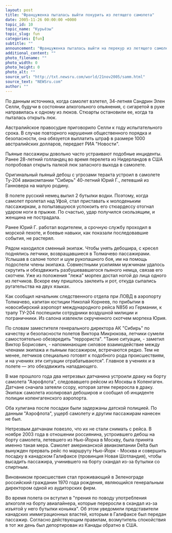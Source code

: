```yaml
---
layout: post
title: "Француженка пыталась выйти покурить из летящего самолета"
date: 2005-11-26 00:00:00 +0000
topic_id: 10
topic_name: "Курьёзы"
topic_slug: fun
categories: [fun]
subtitle: ""
announcement: "Француженка пыталась выйти на перекур из летящего самолета компании Cathay Pacific, совершавшего рейс Гонконг - Брисбан (Австралия), передает агентство АР."
additional_content: ""
photo_filename: ""
photo_width: 0
photo_height: 0
photo_alt: ""
source_url: "http://txt.newsru.com/world/21nov2005/samm.html"
source_text: "NEWSru.com"
author: ""
---
```

По данным источника, когда самолет взлетел, 34-летняя Сандрин Элен Селли, будучи в состоянии алкогольного опьянения, с сигаретой в руке направилась к одному из люков. Стюарты остановили ее, когда та пыталась открыть люк.

Австралийское правосудие приговорило Селли к году испытательного срока. В случае повторного нарушения общественного порядка и безопасности, она обязуется выплатить штраф в размере 1000 австралийских долларов, передает РИА "Новости".

Пьяные пассажиры довольно часто устраивают подобные инциденты. Ранее 28-летний голландец во время перелета из Нидерландов в США попробовал открыть палкой люк запасного выхода в самолете.

Оригинальный пьяный дебош с угрозами теракта устроил в самолете Ту-204 авиакомпании "Сибирь" 40-летний Юрий Г., летевший из Ганновера на малую родину.

В полете русский немец выпил 2 бутылки водки. Поэтому, когда самолет пролетал над Уфой, стал приставать к молоденьким пассажиркам, а попытавшуюся успокоить его стюардессу отогнал ударом ноги в прыжке. По счастью, удар получился скользящим, и женщина не пострадала.

Ранее Юрий Г. работал водителем, а срочную службу проходил в морской пехоте, и боевые навыки, как показали последовавшие события, не растерял.

Рядом находился сменный экипаж. Чтобы унять дебошира, с кресел поднялись летчики, возвращавшиеся в Толмачево пассажирами. Услышав в салоне топот и шум рукопашного боя, им на помощь подоспели члены экипажа. Совместными усилиями мужчинам удалось скрутить и обездвижить разбушевавшегося пьяного немца, связав его скотчем. Уже из положения "лежа" морпех достал ногой до лица одного из летчиков. Вскоре ему пришлось заклеить и рот, откуда сыпались ругательства на двух языках.

Как сообщил начальник следственного отдела при ЛОВД в аэропорту Толмачево, капитан юстиции Николай Корнеев, по прибытии в новосибирский аэропорт международного рейса N856 из Германии, к трапу ТУ-204 поспешили сотрудники воздушной милиции и пограничники. Из салона извлекли скрученного скотчем морпеха Юрия.

По словам заместителя генерального директора АК "Сибирь" по качеству и безопасности полетов Виктора Микрюкова, летчики сумели самостоятельно обезвредить "террориста". "Такие ситуации, - заметил Виктор Борисович, - напоминающие силовое взаимодействие между членами экипажа и пьяным пассажиром, встречаются редко. Тем не менее, летчиков специально готовят к подобного рода происшествиям, и на учениях эти ситуации отрабатываются". Главное в учениях и в полете &mdash; это обездвижить нападающего.

В мае прошлого года два нетрезвых датчанина устроили драку на борту самолета "Аэрофлота", следовавшего рейсом из Москвы в Копенгаген. Датчане сначала затеяли ссору, которая затем переросла в драку. Экипаж самолета изолировал дебоширов и сообщил об инциденте полиции копенгагенского аэропорта.

Оба хулигана после посадки были задержаны датской полицией. По данным "Аэрофлота", ущерб самолету и другим пассажирам нанесен не был.

Нетрезвым датчанам повезло, что их не стали снимать с рейса. В ноябре 2003 года в отношении россиянина, устроившего дебош на борту самолета, летевшего из Нью-Йорка в Москву, была принята именно такая мера. Самолет американской авиакомпании Delta был вынужден прервать рейс по маршруту Нью-Йорк - Москва и совершить посадку в канадском Галифаксе (провинция Новая Шотландия), чтобы высадить пассажира, учинившего на борту скандал из-за бутылки со спиртным.

Виновником происшествия стал проживающий в Зеленограде российский гражданин 1970 года рождения, являющийся генеральным директором одной из аудиторских фирм.

Во время полета он вступил в "прения по поводу употребления алкоголя на борту авиалайнера, которые переросли в скандал из-за изъятой у него бутылки коньяка". Об этом уведомили представители канадских иммиграционных властей, которым в Галифаксе был передан пассажир. Согласно действующим правилам, возмутитель спокойствия в тот же день был депортирован из Канады обратно в США.
